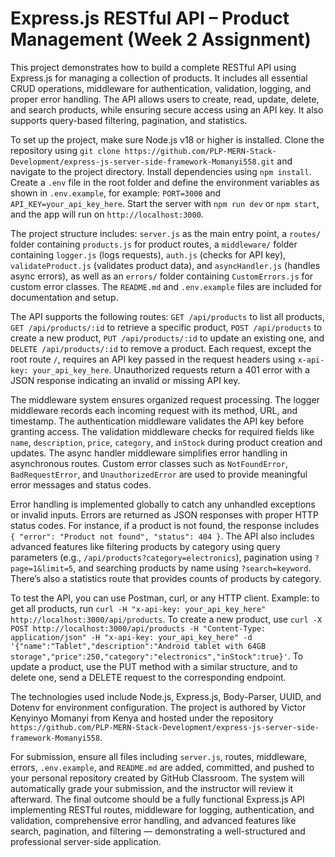 # Express.js RESTful API – Product Management (Week 2 Assignment)

This project demonstrates how to build a complete RESTful API using Express.js for managing a collection of products. It includes all essential CRUD operations, middleware for authentication, validation, logging, and proper error handling. The API allows users to create, read, update, delete, and search products, while ensuring secure access using an API key. It also supports query-based filtering, pagination, and statistics.

To set up the project, make sure Node.js v18 or higher is installed. Clone the repository using `git clone https://github.com/PLP-MERN-Stack-Development/express-js-server-side-framework-Momanyi558.git` and navigate to the project directory. Install dependencies using `npm install`. Create a `.env` file in the root folder and define the environment variables as shown in `.env.example`, for example: `PORT=3000` and `API_KEY=your_api_key_here`. Start the server with `npm run dev` or `npm start`, and the app will run on `http://localhost:3000`.

The project structure includes: `server.js` as the main entry point, a `routes/` folder containing `products.js` for product routes, a `middleware/` folder containing `logger.js` (logs requests), `auth.js` (checks for API key), `validateProduct.js` (validates product data), and `asyncHandler.js` (handles async errors), as well as an `errors/` folder containing `CustomErrors.js` for custom error classes. The `README.md` and `.env.example` files are included for documentation and setup.

The API supports the following routes: `GET /api/products` to list all products, `GET /api/products/:id` to retrieve a specific product, `POST /api/products` to create a new product, `PUT /api/products/:id` to update an existing one, and `DELETE /api/products/:id` to remove a product. Each request, except the root route `/`, requires an API key passed in the request headers using `x-api-key: your_api_key_here`. Unauthorized requests return a 401 error with a JSON response indicating an invalid or missing API key.

The middleware system ensures organized request processing. The logger middleware records each incoming request with its method, URL, and timestamp. The authentication middleware validates the API key before granting access. The validation middleware checks for required fields like `name`, `description`, `price`, `category`, and `inStock` during product creation and updates. The async handler middleware simplifies error handling in asynchronous routes. Custom error classes such as `NotFoundError`, `BadRequestError`, and `UnauthorizedError` are used to provide meaningful error messages and status codes.

Error handling is implemented globally to catch any unhandled exceptions or invalid inputs. Errors are returned as JSON responses with proper HTTP status codes. For instance, if a product is not found, the response includes `{ "error": "Product not found", "status": 404 }`. The API also includes advanced features like filtering products by category using query parameters (e.g., `/api/products?category=electronics`), pagination using `?page=1&limit=5`, and searching products by name using `?search=keyword`. There’s also a statistics route that provides counts of products by category.

To test the API, you can use Postman, curl, or any HTTP client. Example: to get all products, run `curl -H "x-api-key: your_api_key_here" http://localhost:3000/api/products`. To create a new product, use `curl -X POST http://localhost:3000/api/products -H "Content-Type: application/json" -H "x-api-key: your_api_key_here" -d '{"name":"Tablet","description":"Android tablet with 64GB storage","price":250,"category":"electronics","inStock":true}'`. To update a product, use the PUT method with a similar structure, and to delete one, send a DELETE request to the corresponding endpoint.

The technologies used include Node.js, Express.js, Body-Parser, UUID, and Dotenv for environment configuration. The project is authored by Victor Kenyinyo Momanyi from Kenya and hosted under the repository `https://github.com/PLP-MERN-Stack-Development/express-js-server-side-framework-Momanyi558`. 

For submission, ensure all files including `server.js`, routes, middleware, errors, `.env.example`, and `README.md` are added, committed, and pushed to your personal repository created by GitHub Classroom. The system will automatically grade your submission, and the instructor will review it afterward. The final outcome should be a fully functional Express.js API implementing RESTful routes, middleware for logging, authentication, and validation, comprehensive error handling, and advanced features like search, pagination, and filtering — demonstrating a well-structured and professional server-side application.


